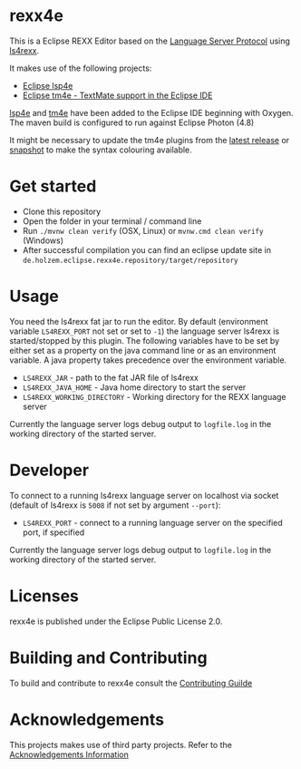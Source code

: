 # rexx4e

This is a Eclipse REXX Editor based on the [Language Server Protocol](https://microsoft.github.io/language-server-protocol/) using [ls4rexx](https://github.com/holzem/ls4rexx). 

It makes use of the following projects:
   
* [Eclipse lsp4e](https://projects.eclipse.org/projects/technology.lsp4e) 
* [Eclipse tm4e - TextMate support in the Eclipse IDE](https://projects.eclipse.org/projects/technology.tm4e) 

[lsp4e](https://projects.eclipse.org/projects/technology.lsp4e) and
[tm4e](https://projects.eclipse.org/projects/technology.tm4e) have been added
to the Eclipse IDE beginning with Oxygen. The maven build is configured to run against Eclipse Photon (4.8)

It might be necessary to update the tm4e plugins from the [latest release](https://download.eclipse.org/tm4e/releases/) or  
[snapshot](http://download.eclipse.org/tm4e/snapshots/) to make the syntax colouring available.

# Get started

* Clone this repository
* Open the folder in your terminal / command line
* Run `./mvnw clean verify` (OSX, Linux) or `mvnw.cmd clean verify` (Windows)
* After successful compilation you can find an eclipse update site in `de.holzem.eclipse.rexx4e.repository/target/repository`

# Usage

You need the ls4rexx fat jar to run the editor. By default (environment variable `LS4REXX_PORT` not set or set to `-1`) 
the language server ls4rexx is started/stopped by this plugin. The following variables have to be set by either set as a property
on the java command line or as an environment variable. A java property takes precedence over the environment variable.   

* `LS4REXX_JAR` - path to the fat JAR file of ls4rexx
* `LS4REXX_JAVA_HOME` - Java home directory to start the server
* `LS4REXX_WORKING_DIRECTORY` - Working directory for the REXX language server

Currently the language server logs debug output to `logfile.log` in the working directory of the started server.

# Developer

To connect to a running ls4rexx language server on localhost via socket (default of ls4rexx is `5008` if not set by argument `--port`): 

* `LS4REXX_PORT` - connect to a running language server on the specified port, if specified

Currently the language server logs debug output to `logfile.log` in the working directory of the started server.

# Licenses

rexx4e is published under the Eclipse Public License 2.0.

# Building and Contributing

To build and contribute to rexx4e consult the [Contributing Guilde](https://github.com/holzem/rexx4e/blob/master/CONTRIBUTING.md)

# Acknowledgements

This projects makes use of third party projects. Refer to the [Acknowledgements Information](https://github.com/holzem/rexx4e/blob/master/ACKNOWLEDGEMENT.md)   

